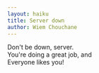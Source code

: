 ```yaml
---
layout: haiku
title: Server down
author: Wiem Chouchane
---
```


Don't be down, server.<br>
You're doing a great job, and<br>
Everyone likes you!<br>